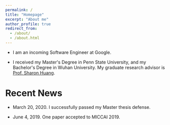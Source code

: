 ```yaml
---
permalink: /
title: "Homepage"
excerpt: "About me"
author_profile: true
redirect_from: 
  - /about/
  - /about.html
---
```


- I am an incoming Software Engineer at Google.

- I received my Master's Degree in Penn State University, and my Bachelor's Degree in Wuhan University. 
My graduate research advisor is [Prof. Sharon Huang](https://faculty.ist.psu.edu/suh972/).

Recent News
====
- March 20, 2020. I successfully passed my Master thesis defense.

- June 4, 2019. One paper accepted to MICCAI 2019.
